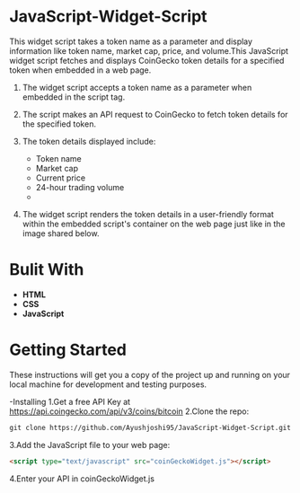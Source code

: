 # JavaScript-Widget-Script
This widget script takes a token name as a parameter and display information like token name, market cap, price, and volume.This JavaScript widget script fetches and displays CoinGecko token details for a specified token when embedded in a web page.

1. The widget script accepts a token name as a parameter when embedded in the script tag.

2. The script makes an API request to CoinGecko to fetch token details for the specified token.

3. The token details displayed include:
   - Token name
   - Market cap
   - Current price
   - 24-hour trading volume
   - 
4. The widget script renders the token details in a user-friendly format within the embedded script's container on the web page just like in the image shared below.

# Bulit With
- **HTML**
- **CSS** 
- **JavaScript**

# Getting Started 
These instructions will get you a copy of the project up and running on your local machine for development and testing purposes.

-Installing
1.Get a free API Key at https://api.coingecko.com/api/v3/coins/bitcoin
2.Clone the repo:
```html
git clone https://github.com/Ayushjoshi95/JavaScript-Widget-Script.git
 ```
3.Add the JavaScript file to your web page:
```html
<script type="text/javascript" src="coinGeckoWidget.js"></script>
```
4.Enter your API in coinGeckoWidget.js

